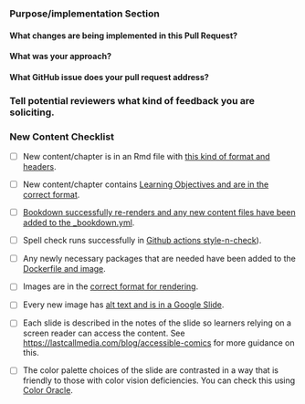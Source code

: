 <!--This PR Template was modified from 
https://github.com/AlexsLemonade/OpenPBTA-analysis/blob/master/.github/PULL_REQUEST_TEMPLATE.md-->

### Purpose/implementation Section

#### What changes are being implemented in this Pull Request?



#### What was your approach?



#### What GitHub issue does your pull request address?



### Tell potential reviewers what kind of feedback you are soliciting.



### New Content Checklist

- [ ] New content/chapter is in an Rmd file with [this kind of format and 
headers](https://github.com/jhudsl/OTTR_Template/blob/main/02-chapter_of_course.Rmd).

- [ ] New content/chapter contains [Learning Objectives and are in the correct 
format](https://github.com/jhudsl/OTTR_Template/wiki/Setting-up-images-and-graphics#learning-objectives-formatting).

- [ ] [Bookdown successfully re-renders and any new content files have been added to 
the 
_bookdown.yml](https://github.com/jhudsl/OTTR_Template/wiki/Publishing-with-Bookdown).

- [ ] Spell check runs successfully in [Github actions 
style-n-check](https://github.com/jhudsl/OTTR_Template/wiki/How-to-set-up-and-customize-GitHub-actions-robots#spell-check)).

- [ ] Any newly necessary packages that are needed have been added to the [Dockerfile 
and 
image](https://github.com/jhudsl/OTTR_Template/wiki/Using-Docker#adding-packages-to-the-dockerfile).

- [ ] Images are in the [correct format for 
rendering](https://github.com/jhudsl/OTTR_Template/wiki/Setting-up-images-and-graphics#adding-images-and-graphics-in-text).

- [ ] Every new image has [alt text and is in a Google 
Slide](https://github.com/jhudsl/OTTR_Template/wiki/Setting-up-images-and-graphics#accessibility).

- [ ] Each slide is described in the notes of the slide so learners relying on a 
screen reader can access the content. See 
https://lastcallmedia.com/blog/accessible-comics for more guidance on this.

- [ ] The color palette choices of the slide are contrasted in a way that is friendly 
to those with color vision deficiencies.
You can check this using [Color Oracle](https://colororacle.org/).
